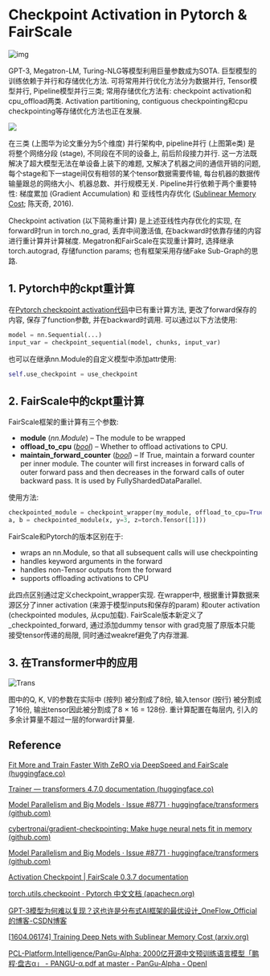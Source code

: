 # Checkpoint Activation in Pytorch & FairScale

![img](https://imgconvert.csdnimg.cn/aHR0cHM6Ly9tbWJpei5xcGljLmNuL21tYml6X3BuZy9ZamhtYmJrZFY2c0lWbmVHaWN3dm1aemZoSDV1Wm1XaWNVTDVBNlB5WjllNW91eGQwb2VFYjExN0hHRW1rR2Y3UjdrbmtLWmlheUVZTFVNOER2dGowY3VPZy82NDA?x-oss-process=image/format,png)

GPT-3, Megatron-LM, Turing-NLG等模型利用巨量参数成为SOTA. 巨型模型的训练依赖于并行和存储优化方法. 可将常用并行优化方法分为数据并行, Tensor模型并行, Pipeline模型并行三类; 常用存储优化方法有: checkpoint activation和cpu_offload两类. Activation partitioning, contiguous checkpointing和cpu checkpointing等存储优化方法也正在发展. 

![](https://github.com/Oldify/my_mdpic/blob/0ed34f9b54f1331d095b495f7a25cb5805150d9a/image-20210711194817143.png)

在三类 (上图华为论文重分为5个维度) 并行架构中, pipeline并行 (上图第e类) 是将整个网络分段 (stage), 不同段在不同的设备上, 前后阶段接力并行. 这一方法既解决了超大模型无法在单设备上装下的难题, 又解决了机器之间的通信开销的问题, 每个stage和下一stage间仅有相邻的某个tensor数据需要传输, 每台机器的数据传输量跟总的网络大小、机器总数、并行规模无关. Pipeline并行依赖于两个重要特性: 梯度累加 (Gradient Accumulation) 和 亚线性内存优化 ([Sublinear Memory Cost](https://link.zhihu.com/?target=https%3A//arxiv.org/abs/1604.06174); 陈天奇, 2016).

Checkpoint activation (以下简称重计算) 是上述亚线性内存优化的实现, 在forward时run in torch.no_grad, 丢弃中间激活值, 在backward时依靠存储的内容进行重计算并计算梯度. Megatron和FairScale在实现重计算时, 选择继承torch.autograd, 存储function params; 也有框架采用存储Fake Sub-Graph的思路. 

## 1. Pytorch中的ckpt重计算

在[Pytorch checkpoint activation代码](https://github.com/pytorch/pytorch/blob/666dff381d887eccfe6d1b0ee22cff65e79230d2/torch/utils/checkpoint.py#L260)中已有重计算方法, 更改了forward保存的内容, 保存了function参数, 并在backward时调用. 可以通过以下方法使用:

```python
model = nn.Sequential(...)
input_var = checkpoint_sequential(model, chunks, input_var)
```

也可以在继承nn.Module的自定义模型中添加attr使用:

```python
self.use_checkpoint = use_checkpoint
```

## 2. FairScale中的ckpt重计算

FairScale框架的重计算有三个参数:

- **module** (*nn.Module*) – The module to be wrapped
- **offload_to_cpu** ([*bool*](https://docs.python.org/3.6/library/functions.html#bool)) – Whether to offload activations to CPU.
- **maintain_forward_counter** ([*bool*](https://docs.python.org/3.6/library/functions.html#bool)) – If True, maintain a forward counter per inner module. The counter will first increases in forward calls of outer forward pass and then decreases in the forward calls of outer backward pass. It is used by FullyShardedDataParallel.

使用方法:

```python
checkpointed_module = checkpoint_wrapper(my_module, offload_to_cpu=True)
a, b = checkpointed_module(x, y=3, z=torch.Tensor([1]))
```

FairScale和Pytorch的版本区别在于:

- wraps an nn.Module, so that all subsequent calls will use checkpointing
- handles keyword arguments in the forward
- handles non-Tensor outputs from the forward
- supports offloading activations to CPU

此四点区别通过定义checkpoint_wrapper实现. 在wrapper中, 根据重计算数据来源区分了inner activation (来源于模型inputs和保存的param) 和outer activation (checkpointed modules, 从cpu加载). FairScale版本新定义了_checkpointed_forward, 通过添加dummy tensor with grad克服了原版本只能接受tensor传递的局限, 同时通过weakref避免了内存泄漏.

## 3. 在Transformer中的应用

![Trans](https://github.com/Oldify/my_mdpic/blob/0ed34f9b54f1331d095b495f7a25cb5805150d9a/image-20210711195623058.png)

图中的Q, K, V的参数在实际中 (按列) 被分割成了8份, 输入tensor (按行) 被分割成了16份, 输出tensor因此被分割成了8 × 16 = 128份. 重计算配置在每层内, 引入的多余计算量不超过一层的forward计算量.



## Reference

[Fit More and Train Faster With ZeRO via DeepSpeed and FairScale (huggingface.co)](https://huggingface.co/blog/zero-deepspeed-fairscale)

[Trainer — transformers 4.7.0 documentation (huggingface.co)](https://huggingface.co/transformers/master/main_classes/trainer.html#trainer-integrations)

[Model Parallelism and Big Models · Issue #8771 · huggingface/transformers (github.com)](https://github.com/huggingface/transformers/issues/8771#issuecomment-758418429)

[cybertronai/gradient-checkpointing: Make huge neural nets fit in memory (github.com)](https://github.com/cybertronai/gradient-checkpointing)

[Model Parallelism and Big Models · Issue #8771 · huggingface/transformers (github.com)](https://github.com/huggingface/transformers/issues/8771)

[Activation Checkpoint | FairScale 0.3.7 documentation](https://fairscale.readthedocs.io/en/latest/api/nn/checkpoint/checkpoint_activations.html)

[torch.utils.checkpoint · Pytorch 中文文档 (apachecn.org)](https://pytorch.apachecn.org/docs/1.0/checkpoint.html)

[GPT-3模型为何难以复现？这也许是分布式AI框架的最优设计_OneFlow_Official的博客-CSDN博客](https://blog.csdn.net/OneFlow_Official/article/details/116781168)

[[1604.06174\] Training Deep Nets with Sublinear Memory Cost (arxiv.org)](https://arxiv.org/abs/1604.06174)

[PCL-Platform.Intelligence/PanGu-Alpha: 2000亿开源中文预训练语言模型「鹏程·盘古α」 - PANGU-α.pdf at master - PanGu-Alpha - OpenI](https://git.openi.org.cn/PCL-Platform.Intelligence/PanGu-Alpha/src/branch/master/PANGU-α.pdf)

